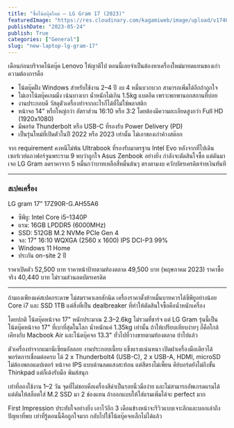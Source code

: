 ```yaml
---
title: "ซื้อโน้ตบุ๊คใหม่ — LG Gram 17 (2023)"
featuredImage: "https://res.cloudinary.com/kagamiweb/image/upload/v1746286295/blog.coregamehd.com/new-laptop-lg-gram-17.jpg"
publishDate: "2023-05-24"
publish: True
categories: ["General"]
slug: "new-laptop-lg-gram-17"
---
```



เดือนก่อนบริจาคโน้ตบุ๊ค Lenovo ให้ญาติไป ตอนนี้เลยจำเป็นต้องหาเครื่องใหม่มาทดแทนของเก่า ความต้องการคือ

- โน้ตบุ๊คฝั่ง Windows สำหรับใช้งาน 2–4 ปี งบ 4 หมื่นบวกบวก สามารถเพิ่มได้อีกถ้าถูกใจ
- ไม่เอาโน้ตบุ๊คเกมมิ่ง เน้นบางเบา น้ำหนักไม่เกิน 1.5kg แบตอึด เพราะพกพานอกสถานที่บ่อย
- งานประกอบดี วัสดุตัวเครื่องทำจากอะไรก็ได้ที่ไม่ใช่พลาสติก
- หน้าจอ 14" หรือใหญ่กว่า อัตราส่วน 16:10 หรือ 3:2 โดยต้องมีความละเอียดสูงกว่า Full HD (1920x1080)
- มีพอร์ต Thunderbolt หรือ USB-C ที่รองรับ Power Delivery (PD)
- เป็นรุ่นใหม่ที่เปิดตัวในปี 2022 หรือ 2023 เท่านั้น ไม่เอาของเก่าค้างสต๊อก

จาก requirement คงหนีไม่พ้น Ultrabook ที่รองรับมาตรฐาน Intel Evo หลังจากที่ไปเดินเซอร์เวย์แถวฟอร์จูนพระราม 9 พบว่าถูกใจ Asus Zenbook อย่างยิ่ง กำลังจะตัดสินใจซื้อ แต่ดันมาเจอ LG Gram ลดราคาจาก 5 หมื่นกว่าบาทเหลือสี่หมื่นต้นๆ ตรงตามงบ ควักบัตรเครดิตจ่ายเงินทันที

---

### สเปคเครื่อง

LG gram 17” 17Z90R-G.AH55A6

- ซีพียู: Intel Core i5–1340P
- แรม: 16GB LPDDR5 (6000MHz)
- SSD: 512GB M.2 NVMe PCIe Gen 4
- จอ: 17" 16:10 WQXGA (2560 x 1600) IPS DCI-P3 99%
- Windows 11 Home
- ประกัน on-site 2 ปี

ราคาเปิดตัว 52,500 บาท
ราคาหน้าป้ายตามท้องตลาด 49,500 บาท (พฤษภาคม 2023)
ราคาซื้อจริง 40,440 บาท ไม่รวมส่วนลดบัตรเครดิต

---


ถ้ามองเพียงแค่สเปคกระดาษ ไม่สมราคาเลยสักนิด เครื่องราคาตั้งห้าหมื่นบาทควรได้ซีพียูอย่างน้อย Core i7 และ SSD 1TB แต่สิ่งที่เป็น dealbreaker ที่ทำให้ตัดสินใจซื้อคือน้ำหนักเครื่อง

โดยปกติ โน้ตบุ๊คหน้าจอ 17" หนักประมาณ 2.3–2.6kg ไม่รวมที่ชาร์จ แต่ LG Gram รุ่นนี้เป็นโน้ตบุ๊คหน้าจอ 17" ที่เบาที่สุดในโลก น้ำหนักแค่ 1.35kg เท่านั้น ถ้าให้เปรียบเทียบง่ายๆ ก็คือใกล้เคียงกับ Macbook Air และโน้ตบุ๊คจอ 13.3" ทั่วไปที่วางขายตามท้องตลาด บ้าไปแล้ว

ตัวเครื่องทำจากแมกนีเซียมอัลลอย งานประกอบเนี้ยบ แข็งแรงแน่นหนา เปิดฝาเครื่องมือเดียวได้ พอร์ตการเชื่อมต่อครบ ได้ 2 x Thunderbolt4 (USB-C), 2 x USB-A, HDMI, microSD ไม่ต้องพกอแดปเตอร์ หน้าจอ IPS แบบด้านลดแสงสะท้อน แต่สีตรงไม่เพี้ยน คีย์บอร์ดยังไม่ถึงขั้น Thinkpad แต่ก็เด้งรับมือ พิมส์สนุก

เท่าที่ลองใช้งาน 1–2 วัน จุดที่ไม่ชอบคือเครื่องสีดำเป็นรอยนิ้วมือง่าย และไม่สามารถอัพเกรดแรมได้ แต่ดันให้สล็อตใส่ M.2 SSD มา 2 ช่องแทน ถ้าออกแบบให้ใส่แรมเพิ่มได้จะ perfect มาก

First Impression ประทับใจอย่างยิ่ง เอาไว้อีก 3 เดือนข้างหน้าจะรีวิวแบบเจาะลึกและบอกเล่าถึงปัญหาที่พบ เท่าที่รู้ตอนนี้คือถูกใจมาก กลับไปใช้โน้ตบุ๊คจอเล็กไม่ได้แล้ว
